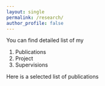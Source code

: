 ```yaml
---
layout: single
permalink: /research/
author_profile: false
---
```


You can find detailed list of my
1. Publications
2. Project
3. Supervisions

Here is a selected list of publications

